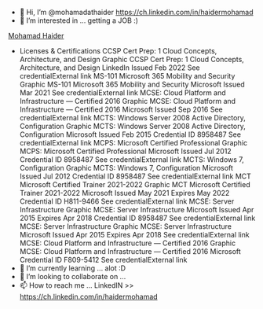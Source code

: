 - 👋 Hi, I’m @mohamadathaider https://ch.linkedin.com/in/haidermohamad
- 👀 I’m interested in ... getting a JOB :)

<div class="badge-base LI-profile-badge" data-locale="de_DE" data-size="medium" data-theme="dark" data-type="VERTICAL" data-vanity="haidermohamad" data-version="v1"><a class="badge-base__link LI-simple-link" href="https://ch.linkedin.com/in/haidermohamad?trk=profile-badge">Mohamad Haider</a></div>

- Licenses & Certifications
CCSP Cert Prep: 1 Cloud Concepts, Architecture, and Design Graphic
CCSP Cert Prep: 1 Cloud Concepts, Architecture, and Design
LinkedIn
Issued Feb 2022
See credentialExternal link
MS-101 Microsoft 365 Mobility and Security Graphic
MS-101 Microsoft 365 Mobility and Security
Microsoft
Issued Mar 2021
See credentialExternal link
MCSE: Cloud Platform and Infrastructure — Certified 2016 Graphic
MCSE: Cloud Platform and Infrastructure — Certified 2016
Microsoft
Issued Sep 2016
See credentialExternal link
MCTS: Windows Server 2008 Active Directory, Configuration Graphic
MCTS: Windows Server 2008 Active Directory, Configuration
Microsoft
Issued Feb 2015
Credential ID 8958487
See credentialExternal link
MCPS: Microsoft Certified Professional Graphic
MCPS: Microsoft Certified Professional
Microsoft
Issued Jul 2012
Credential ID 8958487
See credentialExternal link
MCTS: Windows 7, Configuration Graphic
MCTS: Windows 7, Configuration
Microsoft
Issued Jul 2012
Credential ID 8958487
See credentialExternal link
MCT Microsoft Certified Trainer 2021-2022 Graphic
MCT Microsoft Certified Trainer 2021-2022
Microsoft
Issued May 2021  Expires May 2022
Credential ID H811-9466
See credentialExternal link
MCSE: Server Infrastructure Graphic
MCSE: Server Infrastructure
Microsoft
Issued Apr 2015  Expires Apr 2018
Credential ID 8958487
See credentialExternal link
MCSE: Server Infrastructure Graphic
MCSE: Server Infrastructure
Microsoft
Issued Apr 2015  Expires Apr 2018
See credentialExternal link
MCSE: Cloud Platform and Infrastructure — Certified 2016 Graphic
MCSE: Cloud Platform and Infrastructure — Certified 2016
Microsoft
Credential ID F809-5412
See credentialExternal link
- 🌱 I’m currently learning ... alot :D 
- 💞️ I’m looking to collaborate on ...
- 📫 How to reach me ...
LinkedIN >> https://ch.linkedin.com/in/haidermohamad

<!---
mohamadathaider/mohamadathaider is a ✨ special ✨ repository because its `README.md` (this file) appears on your GitHub profile.
You can click the Preview link to take a look at your changes.
--->
